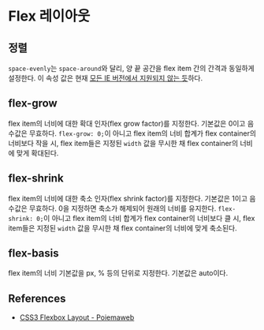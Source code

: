 # Flex 레이아웃

## 정렬

`space-evenly`는 `space-around`와 달리, 양 끝 공간을 flex item 간의 간격과 동일하게 설정한다. 이 속성 값은 현재 [모든 IE 버전에서 지원되지 않는 듯](https://caniuse.com/#feat=justify-content-space-evenly)하다.

## flex-grow

flex item의 너비에 대한 확대 인자(flex grow factor)를 지정한다. 기본값은 0이고 음수값은 무효하다. `flex-grow: 0;`이 아니고 flex item의 너비 합계가 flex container의 너비보다 작을 시, flex item들은 지정된 `width` 값을 무시한 채 flex container의 너비에 맞게 확대된다.

## flex-shrink

flex item의 너비에 대한  축소 인자(flex shrink factor)를 지정한다. 기본값은 1이고 음수값은 무효하다. 0을 지정하면 축소가 해제되어 원래의 너비를 유지한다. `flex-shrink: 0;`이 아니고 flex item의 너비 합계가 flex container의 너비보다 클 시, flex item들은 지정된 `width` 값을 무시한 채 flex container의 너비에 맞게 축소된다.

## flex-basis

flex item의 너비 기본값을 px, % 등의 단위로 지정한다. 기본값은 auto이다.

## References

* [CSS3 Flexbox Layout - Poiemaweb](https://poiemaweb.com/css3-flexbox)
